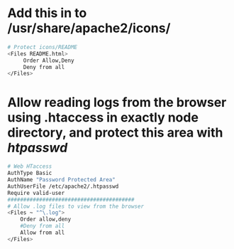 # Add this in to /usr/share/apache2/icons/
```bash
# Protect icons/README
<Files README.html>
     Order Allow,Deny
     Deny from all
</Files>
```
# Allow reading logs from the browser using .htaccess in exactly node directory, and protect this area with ***htpasswd***
```bash 
# Web HTaccess
AuthType Basic
AuthName "Password Protected Area"
AuthUserFile /etc/apache2/.htpasswd
Require valid-user
########################################
# Allow .log files to view from the browser
<Files ~ "^\.log">
    Order allow,deny
    #Deny from all
    Allow from all
</Files>
```
